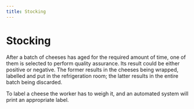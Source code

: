 ```yaml
---
title: Stocking
---
```


# Stocking

After a batch of cheeses has aged for the required amount of time,
one of them is selected to perform quality assurance.
Its result could be either positive or negative.
The former results in the cheeses being wrapped, labelled and put in the refrigeration room;
the latter results in the entire batch being discarded.

To label a cheese the worker has to weigh it, and an automated system will print an appropriate label.
